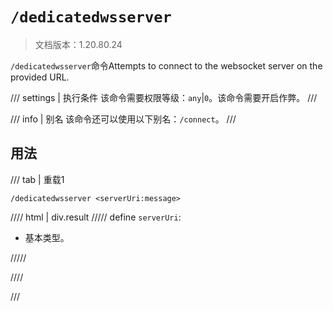 # `/dedicatedwsserver`

> 文档版本：1.20.80.24

`/dedicatedwsserver`命令Attempts to connect to the websocket server on the provided URL.

/// settings | 执行条件
该命令需要权限等级：`any`|`0`。该命令需要开启作弊。
///

/// info | 别名
该命令还可以使用以下别名：`/connect`。
///

## 用法

/// tab | 重载1
```mcfunction
/dedicatedwsserver <serverUri:message>
```

//// html | div.result
///// define
`serverUri`: <!-- md:samp message -->

- 基本类型。


/////

////

///
